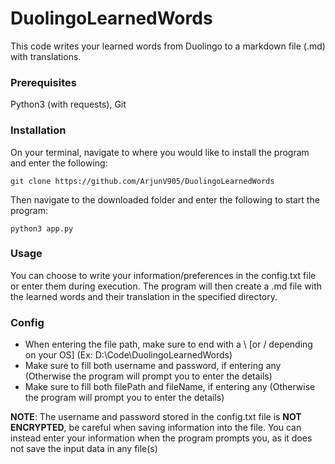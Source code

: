 # DuolingoLearnedWords

This code writes your learned words from Duolingo to a markdown file (.md) with translations. 

### Prerequisites

Python3 (with requests), Git

### Installation

On your terminal, navigate to where you would like to install the program and enter the following:
```
git clone https://github.com/ArjunV905/DuolingoLearnedWords
```

Then navigate to the downloaded folder and enter the following to start the program:
```
python3 app.py
```

### Usage

You can choose to write your information/preferences in the config.txt file or enter them during execution.
The program will then create a .md file with the learned words and their translation in the specified directory. 

### Config

- When entering the file path, make sure to end with a \ [or / depending on your OS] (Ex: D:\Code\DuolingoLearnedWords\)
- Make sure to fill both username and password, if entering any (Otherwise the program will prompt you to enter the details)
- Make sure to fill both filePath and fileName, if entering any (Otherwise the program will prompt you to enter the details)

**NOTE**: The username and password stored in the config.txt file is **NOT ENCRYPTED**, be careful when saving information into the file.
            You can instead enter your information when the program prompts you, as it does not save the input data in any file(s)
